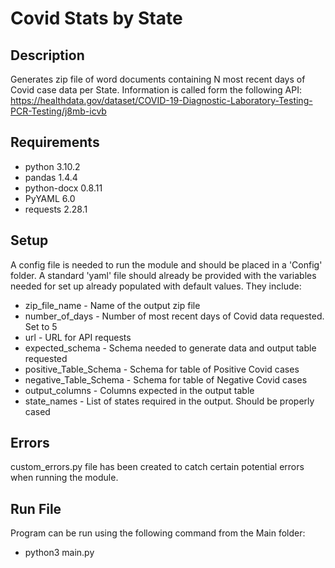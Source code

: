 # Covid Stats by State


## Description
Generates zip file of word documents containing N most recent 
days of Covid case data per State. Information is called form
the following API:
https://healthdata.gov/dataset/COVID-19-Diagnostic-Laboratory-Testing-PCR-Testing/j8mb-icvb


## Requirements
- python 3.10.2
- pandas 1.4.4
- python-docx 0.8.11
- PyYAML 6.0
- requests 2.28.1


## Setup
A config file is needed to run the module and should be
placed in a 'Config' folder. A standard 'yaml' file should
already be provided with the variables needed for set up
already populated with default values. They include:
- zip_file_name - Name of the output zip file
- number_of_days - Number of most recent days of Covid data requested. Set to 5
- url - URL for API requests
- expected_schema - Schema needed to generate data and output table requested
- positive_Table_Schema - Schema for table of Positive Covid cases
- negative_Table_Schema - Schema for table of Negative Covid cases
- output_columns - Columns expected in the output table
- state_names - List of states required in the output. Should be properly cased

## Errors
custom_errors.py file has been created to catch certain potential
errors when running the module.

## Run File
Program can be run using the following command from the Main folder:

- python3 main.py